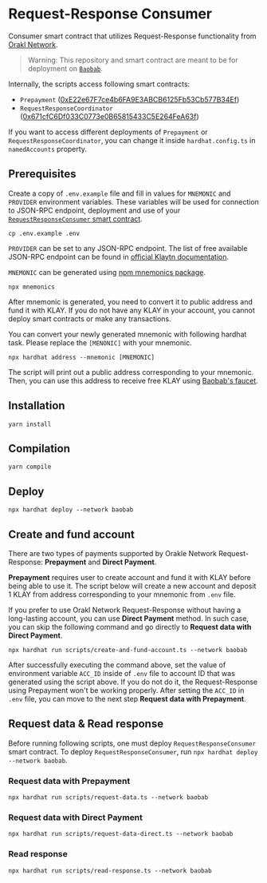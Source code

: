 # Request-Response Consumer

Consumer smart contract that utilizes Request-Response functionality from [Orakl Network](https://github.com/bisonai-cic/orakl).

> Warning: This repository and smart contract are meant to be for deployment on [`Baobab`](https://docs.klaytn.foundation/misc/faq#what-is-cypress-what-is-baobab).

Internally, the scripts access following smart contracts:

* `Prepayment` ([0xE22e67F7ce4b6FA9E3ABCB6125Fb53Cb577B34Ef](https://baobab.scope.klaytn.com/account/0xE22e67F7ce4b6FA9E3ABCB6125Fb53Cb577B34Ef))
* `RequestResponseCoordinator` ([0x671cfC6Df033C0773e0B65815433C5E264FeA63f](https://baobab.scope.klaytn.com/account/0x671cfC6Df033C0773e0B65815433C5E264FeA63f))

If you want to access different deployments of `Prepayment` or `RequestResponseCoordinator`, you can change it inside `hardhat.config.ts` in `namedAccounts` property.

## Prerequisites

Create a copy of `.env.example` file and fill in values for `MNEMONIC` and `PROVIDER` environment variables.
These variables will be used for connection to JSON-RPC endpoint, deployment and use of your [`RequestResponseConsumer` smart contract](contracts/RequestResponseConsumer.sol).

```shell
cp .env.example .env
```

`PROVIDER` can be set to any JSON-RPC endpoint.
The list of free available JSON-RPC endpoint can be found in [official Klaytn documentation](https://docs.klaytn.foundation/content/dapp/json-rpc/public-en#testnet-baobab-public-json-rpc-endpoints).

`MNEMONIC` can be generated using [npm mnemonics package](https://www.npmjs.com/package/mnemonics).

```shell
npx mnemonics
```

After mnemonic is generated, you need to convert it to public address and fund it with KLAY.
If you do not have any KLAY in your account, you cannot deploy smart contracts or make any transactions.

You can convert your newly generated mnemonic with following hardhat task.
Please replace the `[MENONIC]` with your mnemonic.

```shell
npx hardhat address --mnemonic [MNEMONIC]
```

The script will print out a public address corresponding to your mnemonic.
Then, you can use this address to receive free KLAY using [Baobab's faucet](https://baobab.wallet.klaytn.foundation/faucet).

## Installation

```shell
yarn install
```

## Compilation

```shell
yarn compile
```

## Deploy

```shell
npx hardhat deploy --network baobab
```

## Create and fund account

There are two types of payments supported by Orakle Network Request-Response: **Prepayment** and **Direct Payment**.

**Prepayment** requires user to create account and fund it with KLAY before being able to use it.
The script below will create a new account and deposit 1 KLAY from address corresponding to your mnemonic from `.env` file.

If you prefer to use Orakl Network Request-Response without having a long-lasting account, you can use **Direct Payment** method.
In such case, you can skip the following command and go directly to **Request data with Direct Payment**.

```shell
npx hardhat run scripts/create-and-fund-account.ts --network baobab
```

After successfully executing the command above, set the value of environment variable `ACC_ID` inside of `.env` file to account ID that was generated using the script above.
If you do not do it, the Request-Response using Prepayment won't be working properly.
After setting the `ACC_ID` in `.env` file, you can move to the next step **Request data with Prepayment**.

## Request data & Read response

Before running following scripts, one must deploy `RequestResponseConsumer` smart contract.
To deploy `RequestResponseConsumer`, run `npx hardhat deploy --network baobab`.

### Request data with Prepayment

```shell
npx hardhat run scripts/request-data.ts --network baobab
```

### Request data with Direct Payment

```shell
npx hardhat run scripts/request-data-direct.ts --network baobab
```

### Read response

```shell
npx hardhat run scripts/read-response.ts --network baobab
```
